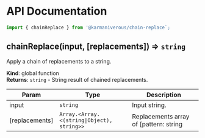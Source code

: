 # API Documentation

```js
import { chainReplace } from '@karmaniverous/chain-replace`;
```

<a name="chainReplace"></a>

## chainReplace(input, [replacements]) ⇒ <code>string</code>
Apply a chain of replacements to a string.

**Kind**: global function  
**Returns**: <code>string</code> - String result of chained replacements.  

| Param | Type | Description |
| --- | --- | --- |
| input | <code>string</code> | Input string. |
| [replacements] | <code>Array.&lt;Array.&lt;(string\|Object), string&gt;&gt;</code> | Replacements array of [pattern: string|RegExp, replacement: string]. |

